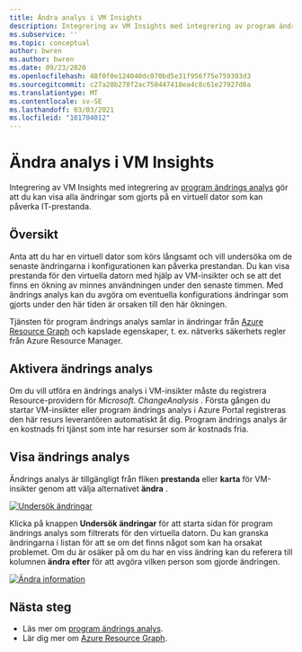 ```yaml
---
title: Ändra analys i VM Insights
description: Integrering av VM Insights med integrering av program ändrings analys gör att du kan visa alla ändringar som gjorts på en virtuell dator som kan påverka IT-prestanda.
ms.subservice: ''
ms.topic: conceptual
author: bwren
ms.author: bwren
ms.date: 09/23/2020
ms.openlocfilehash: 48f0f0e124040dc070bd5e31f956f75e759303d3
ms.sourcegitcommit: c27a20b278f2ac758447418ea4c8c61e27927d6a
ms.translationtype: MT
ms.contentlocale: sv-SE
ms.lasthandoff: 03/03/2021
ms.locfileid: "101704012"
---
```

# <a name="change-analysis-in-vm-insights"></a>Ändra analys i VM Insights
Integrering av VM Insights med integrering av [program ändrings analys](../app/change-analysis.md) gör att du kan visa alla ändringar som gjorts på en virtuell dator som kan påverka IT-prestanda.

## <a name="overview"></a>Översikt
Anta att du har en virtuell dator som körs långsamt och vill undersöka om de senaste ändringarna i konfigurationen kan påverka prestandan. Du kan visa prestanda för den virtuella datorn med hjälp av VM-insikter och se att det finns en ökning av minnes användningen under den senaste timmen. Med ändrings analys kan du avgöra om eventuella konfigurations ändringar som gjorts under den här tiden är orsaken till den här ökningen.

Tjänsten för program ändrings analys samlar in ändringar från [Azure Resource Graph](../../governance/resource-graph/how-to/get-resource-changes.md) och kapslade egenskaper, t. ex. nätverks säkerhets regler från Azure Resource Manager. 

## <a name="enabling-change-analysis"></a>Aktivera ändrings analys
Om du vill utföra en ändrings analys i VM-insikter måste du registrera Resource-providern för *Microsoft. ChangeAnalysis* . Första gången du startar VM-insikter eller program ändrings analys i Azure Portal registreras den här resurs leverantören automatiskt åt dig. Program ändrings analys är en kostnads fri tjänst som inte har resurser som är kostnads fria.

## <a name="view-change-analysis"></a>Visa ändrings analys
Ändrings analys är tillgängligt från fliken **prestanda** eller **karta** för VM-insikter genom att välja alternativet **ändra** . 

[![Undersök ändringar](media/vminsights-change-analysis/investigate-changes-screenshot.png)](media/vminsights-change-analysis/investigate-changes-screenshot-zoom.png#lightbox)


Klicka på knappen **Undersök ändringar** för att starta sidan för program ändrings analys som filtrerats för den virtuella datorn. Du kan granska ändringarna i listan för att se om det finns något som kan ha orsakat problemet. Om du är osäker på om du har en viss ändring kan du referera till kolumnen **ändra efter** för att avgöra vilken person som gjorde ändringen.

[![Ändra information](media/vminsights-change-analysis/change-details-screenshot.png)](media/vminsights-change-analysis/change-details-screenshot.png#lightbox)

## <a name="next-steps"></a>Nästa steg
- Läs mer om [program ändrings analys](../app/change-analysis.md).
- Lär dig mer om [Azure Resource Graph](../../governance/resource-graph/how-to/get-resource-changes.md). 

